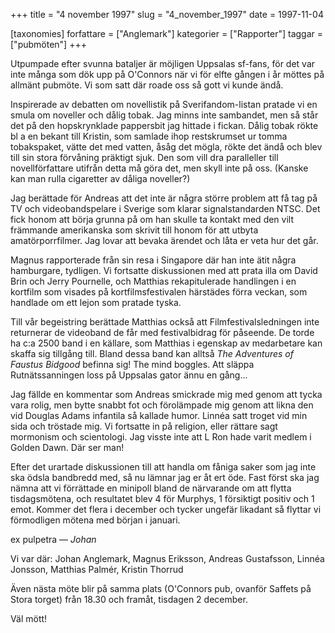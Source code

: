+++
title = "4 november 1997"
slug = "4_november_1997"
date = 1997-11-04

[taxonomies]
forfattare = ["Anglemark"]
kategorier = ["Rapporter"]
taggar = ["pubmöten"]
+++

Utpumpade efter svunna bataljer är möjligen Uppsalas sf-fans, för det var
inte många som dök upp på O'Connors när vi för elfte gången i år möttes på
allmänt pubmöte. Vi som satt där roade oss så gott vi kunde ändå.

<!-- more -->

Inspirerade av debatten om novellistik på Sverifandom-listan pratade vi en
smula om noveller och dålig tobak. Jag minns inte sambandet, men så står det
på den hopskrynklade pappersbit jag hittade i fickan. Dålig tobak rökte bl a
en bekant till Kristin, som samlade ihop restskrumset ur tomma tobakspaket,
vätte det med vatten, åsåg det mögla, rökte det ändå och blev till sin stora
förvåning präktigt sjuk. Den som vill dra paralleller till novellförfattare
utifrån detta må göra det, men skyll inte på oss. (Kanske kan man rulla
cigaretter av dåliga noveller?)

Jag berättade för Andreas att det inte är några större problem att få tag på
TV och videobandspelare i Sverige som klarar signalstandarden NTSC. Det fick
honom att börja grunna på om han skulle ta kontakt med den vilt främmande
amerikanska som skrivit till honom för att utbyta amatörporrfilmer. Jag lovar
att bevaka ärendet och låta er veta hur det går.

Magnus rapporterade från sin resa i Singapore där han inte ätit några
hamburgare, tydligen. Vi fortsatte diskussionen med att prata illa om David
Brin och Jerry Pournelle, och Matthias rekapitulerade handlingen i en
kortfilm som visades på kortfilmsfestivalen härstädes förra veckan, som
handlade om ett lejon som pratade tyska.

Till vår begeistring berättade Matthias också att Filmfestivalsledningen inte
returnerar de videoband de får med festivalbidrag för påseende. De torde ha
c:a 2500 band i en källare, som Matthias i egenskap av medarbetare kan skaffa
sig tillgång till. Bland dessa band kan alltså _The Adventures of Faustus
Bidgood_ befinna sig! The mind boggles. Att släppa Rutnätssanningen loss på
Uppsalas gator ännu en gång...

Jag fällde en kommentar som Andreas smickrade mig med genom att tycka vara
rolig, men bytte snabbt fot och förolämpade mig genom att likna den vid
Douglas Adams infantila så kallade humor. Linnéa satt troget vid min sida och
tröstade mig. Vi fortsatte in på religion, eller rättare sagt mormonism och
scientologi. Jag visste inte att L Ron hade varit medlem i Golden Dawn. Där
ser man!

Efter det urartade diskussionen till att handla om fåniga saker som jag inte
ska ödsla bandbredd med, så nu lämnar jag er åt ert öde. Fast först ska jag
nämna att vi förrättade en minipoll bland de närvarande om att flytta
tisdagsmötena, och resultatet blev 4 för Murphys, 1 försiktigt positiv och 1
emot. Kommer det flera i december och tycker ungefär likadant så flyttar vi
förmodligen mötena med början i januari.

ex pulpetra
— _Johan_

Vi var där: Johan Anglemark, Magnus Eriksson, Andreas Gustafsson, Linnéa
Jonsson, Matthias Palmér, Kristin Thorrud

Även nästa möte blir på samma plats (O'Connors pub, ovanför Saffets på Stora
torget) från 18.30 och framåt, tisdagen 2 december.

Väl mött!
